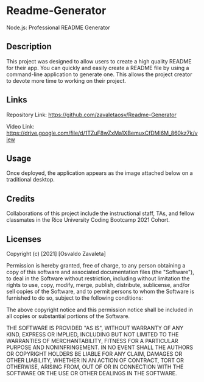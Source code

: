 # Readme-Generator
Node.js: Professional README Generator
## Description

This project was designed to allow users to create a high quality README for their app. You can quickly and easily create a README file by using a command-line application to generate one. This allows the project creator to devote more time to working on their project.
## Links

Repository Link: https://github.com/zavaletaosv/Readme-Generator 

Video Link: https://drive.google.com/file/d/1TZuF8wZxMa1XBemuxCfDMl6M_860kz7k/view
## Usage

Once deployed, the application appears as the image attached below on a traditional desktop.



## Credits

Collaborations of this project include the instructional staff, TAs, and fellow classmates in the Rice University Coding Bootcamp 2021 Cohort.

## Licenses

Copyright (c) [2021] [Osvaldo Zavaleta]

Permission is hereby granted, free of charge, to any person obtaining a copy of this software and associated documentation files (the "Software"), to deal in the Software without restriction, including without limitation the rights to use, copy, modify, merge, publish, distribute, sublicense, and/or sell copies of the Software, and to permit persons to whom the Software is furnished to do so, subject to the following conditions:

The above copyright notice and this permission notice shall be included in all copies or substantial portions of the Software.

THE SOFTWARE IS PROVIDED "AS IS", WITHOUT WARRANTY OF ANY KIND, EXPRESS OR IMPLIED, INCLUDING BUT NOT LIMITED TO THE WARRANTIES OF MERCHANTABILITY, FITNESS FOR A PARTICULAR PURPOSE AND NONINFRINGEMENT. IN NO EVENT SHALL THE AUTHORS OR COPYRIGHT HOLDERS BE LIABLE FOR ANY CLAIM, DAMAGES OR OTHER LIABILITY, WHETHER IN AN ACTION OF CONTRACT, TORT OR OTHERWISE, ARISING FROM, OUT OF OR IN CONNECTION WITH THE SOFTWARE OR THE USE OR OTHER DEALINGS IN THE SOFTWARE.